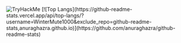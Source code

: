 <img src="https://tryhackme-badges.s3.amazonaws.com/WinterMute1000.png" alt="TryHackMe">
[![Top Langs](https://github-readme-stats.vercel.app/api/top-langs/?username=WinterMute1000&exclude_repo=github-readme-stats,anuraghazra.github.io)](https://github.com/anuraghazra/github-readme-stats)

